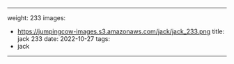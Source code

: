 
---
weight: 233
images:
- https://jumpingcow-images.s3.amazonaws.com/jack/jack_233.png
title: jack 233
date: 2022-10-27
tags:
- jack
---
